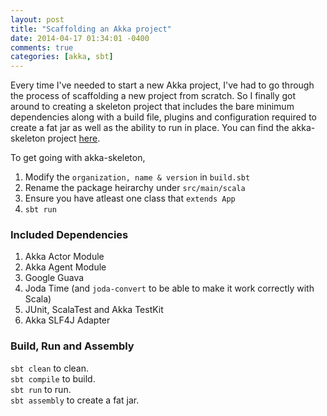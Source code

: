 ```yaml
---
layout: post
title: "Scaffolding an Akka project"
date: 2014-04-17 01:34:01 -0400
comments: true
categories: [akka, sbt]
---
```


Every time I've needed to start a new Akka project, I've had to go through the process of scaffolding a new project from scratch. So I finally got around to creating a skeleton project that includes the bare minimum dependencies along with a build file, plugins and configuration required to create a fat jar as well as the ability to run in place. You can find the akka-skeleton project [here](https://github.com/abh1nav/akka-skeleton).
  
To get going with akka-skeleton,

1. Modify the `organization, name & version` in `build.sbt`  
2. Rename the package heirarchy under `src/main/scala`
3. Ensure you have atleast one class that `extends App`
4. `sbt run`

### Included Dependencies
1. Akka Actor Module
2. Akka Agent Module
3. Google Guava
4. Joda Time (and `joda-convert` to be able to make it work correctly with Scala)
5. JUnit, ScalaTest and Akka TestKit
6. Akka SLF4J Adapter

### Build, Run and Assembly
`sbt clean` to clean.  
`sbt compile` to build.  
`sbt run` to run.  
`sbt assembly` to create a fat jar.  
